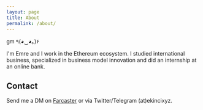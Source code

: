 ```yaml
---
layout: page
title: About
permalink: /about/
---
```


gm ٩(◕‿◕｡)۶

I'm Emre and I work in the Ethereum ecosystem. I studied international business, specialized in business model innovation and did an internship at an online bank.

## Contact
Send me a DM on [Farcaster](https://warpcast.com/ekinci.eth) or via Twitter/Telegram (at)ekincixyz.
